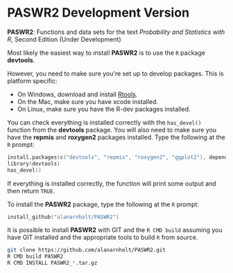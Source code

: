 # PASWR2 Development Version

**PASWR2**: Functions and data sets for the text *Probability and Statistics with R*, Second Edition (Under Development)

Most likely the easiest way to install **PASWR2** is to use the `R` package
**devtools**.

However, you need to make sure you're set up to develop packages. This is platform specific:

* On Windows, download and install [Rtools](http://www.murdoch-sutherland.com/Rtools/).
* On the Mac, make sure you have xcode installed.
* On Linux, make sure you have the R-dev packages installed.

You can check everything is installed correctly with the `has_devel()` function from the **devtools** package. You will also need to make sure you have the **repmis** and **roxygen2** packages installed.  Type the following at the `R` prompt:

```s
install.packages(c("devtools", "repmis", "roxygen2", "ggplot2"), dependencies = TRUE)    
library(devtools)
has_devel()
```

If everything is installed correctly, the function will print some output and then return `TRUE`.

To install the **PASWR2** package, type the following at the `R` prompt:

```s
install_github("alanarnholt/PASWR2")
```
    
It is possible to install **PASWR2** with GIT and the `R CMD build` assuming you have GIT installed and the appropriate tools to build `R` from source.

```bash
git clone https://github.com/alanarnholt/PASWR2.git
R CMD build PASWR2
R CMD INSTALL PASWR2_*.tar.gz
```

